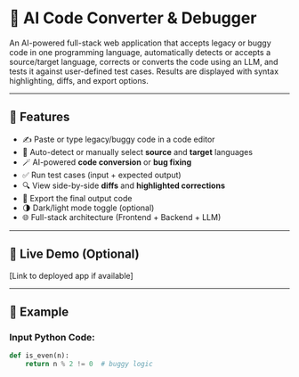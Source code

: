 # 🔁 AI Code Converter & Debugger

An AI-powered full-stack web application that accepts legacy or buggy code in one programming language, automatically detects or accepts a source/target language, corrects or converts the code using an LLM, and tests it against user-defined test cases. Results are displayed with syntax highlighting, diffs, and export options.

---

## 📌 Features

- ✍️ Paste or type legacy/buggy code in a code editor
- 🧠 Auto-detect or manually select **source** and **target** languages
- 🪄 AI-powered **code conversion** or **bug fixing**
- ✅ Run test cases (input + expected output)
- 🔍 View side-by-side **diffs** and **highlighted corrections**
- 💾 Export the final output code
- 🌗 Dark/light mode toggle (optional)
- 🌐 Full-stack architecture (Frontend + Backend + LLM)

---

## 🚀 Live Demo (Optional)

[Link to deployed app if available]

---

## 🧪 Example

### Input Python Code:
```python
def is_even(n):
    return n % 2 != 0  # buggy logic
